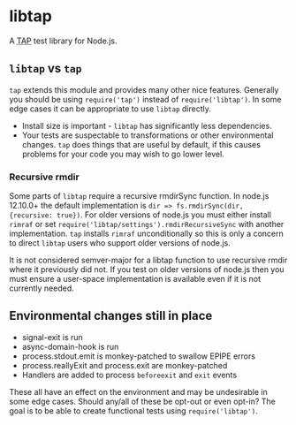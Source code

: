 # libtap

A <abbr title="Test Anything Protocol">TAP</abbr> test library for
Node.js.

## `libtap` vs `tap`

`tap` extends this module and provides many other nice features.  Generally
you should be using `require('tap')` instead of `require('libtap')`.  In some
edge cases it can be appropriate to use `libtap` directly.

* Install size is important - `libtap` has significantly less dependencies.
* Your tests are suspectable to transformations or other environmental changes.
  `tap` does things that are useful by default, if this causes problems for your
  code you may wish to go lower level.

### Recursive rmdir

Some parts of `libtap` require a recursive rmdirSync function.  In node.js 12.10.0+
the default implementation is `dir => fs.rmdirSync(dir, {recursive: true})`.  For older
versions of node.js you must either install `rimraf` or set
`require('libtap/settings').rmdirRecursiveSync` with another implementation.  `tap`
installs `rimraf` unconditionally so this is only a concern to direct `libtap` users
who support older versions of node.js.

It is not considered semver-major for a libtap function to use recursive rmdir where
it previously did not.  If you test on older versions of node.js then you must ensure
a user-space implementation is available even if it is not currently needed.

## Environmental changes still in place

* signal-exit is run
* async-domain-hook is run
* process.stdout.emit is monkey-patched to swallow EPIPE errors
* process.reallyExit and process.exit are monkey-patched
* Handlers are added to process `beforeexit` and `exit` events

These all have an effect on the environment and may be undesirable in some edge cases.
Should any/all of these be opt-out or even opt-in?  The goal is to be able to create
functional tests using `require('libtap')`.
